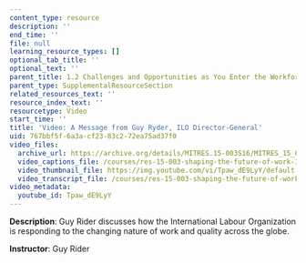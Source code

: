 ```yaml
---
content_type: resource
description: ''
end_time: ''
file: null
learning_resource_types: []
optional_tab_title: ''
optional_text: ''
parent_title: 1.2 Challenges and Opportunities as You Enter the Workforce
parent_type: SupplementalResourceSection
related_resources_text: ''
resource_index_text: ''
resourcetype: Video
start_time: ''
title: 'Video: A Message from Guy Ryder, ILO Director-General'
uid: 767bbf5f-6a3a-cf23-83c2-72ea75ad37f0
video_files:
  archive_url: https://archive.org/details/MITRES.15-003S16/MITRES_15_003S16_1-2-5_360p.mp4
  video_captions_file: /courses/res-15-003-shaping-the-future-of-work-15-662x-spring-2016/d1b4ecac05255796b85da890b8a086ec_Tpaw_dE9LyY.vtt
  video_thumbnail_file: https://img.youtube.com/vi/Tpaw_dE9LyY/default.jpg
  video_transcript_file: /courses/res-15-003-shaping-the-future-of-work-15-662x-spring-2016/691a8d441f7d0b693b947f7e8153d2e4_Tpaw_dE9LyY.pdf
video_metadata:
  youtube_id: Tpaw_dE9LyY
---
```


**Description**: Guy Rider discusses how the International Labour Organization is responding to the changing nature of work and quality across the globe.

**Instructor**: Guy Rider